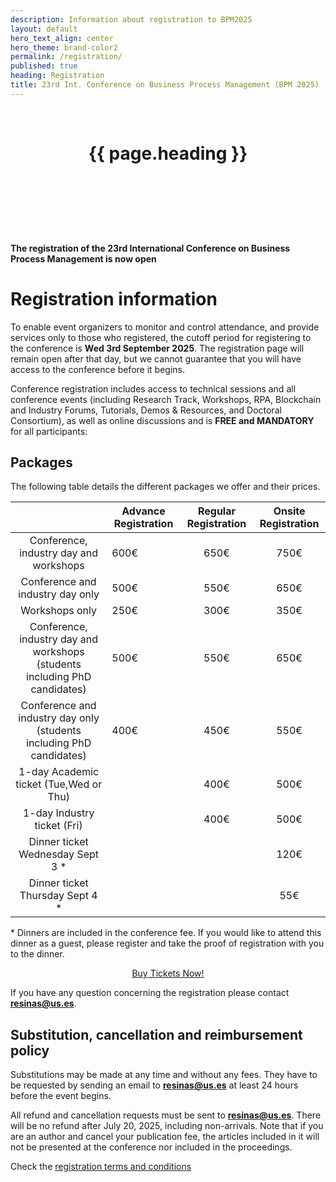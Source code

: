 ```yaml
---
description: Information about registration to BPM2025
layout: default
hero_text_align: center
hero_theme: brand-color2
permalink: /registration/
published: true
heading: Registration
title: 23rd Int. Conference on Business Process Management (BPM 2025)
---
```


<header class="subpage-header" style="background-image: url(../image/plaza_espana.png); background-size: cover;">
    <br>
  <h1>{{ page.heading }}</h1>
  <br>
  <br>
  <br>
</header>

**The registration of the 23rd International Conference on Business Process Management is now open**

# Registration information

To enable event organizers to monitor and control attendance, and provide services only to those who registered, the cutoff period for registering to the conference is **Wed 3rd September 2025**. The registration page will remain open after that day, but we cannot guarantee that you will have access to the conference before it begins.

Conference registration includes access to technical sessions and all conference events (including Research Track, Workshops, RPA, Blockchain and Industry Forums, Tutorials, Demos & Resources, and Doctoral Consortium), as well as online discussions and is **FREE and MANDATORY** for all participants: 
## Packages

The following table details the different packages we offer and their prices.

|     | Advance Registration | Regular Registration | Onsite Registration  |
| :--------------------------------------: | ------------------ | :--------------: | :-------: |
| Conference, industry day and workshops  | 600€ | 650€ | 750€ |
| Conference and industry day only        | 500€ | 550€ | 650€ |
| Workshops only                          | 250€ | 300€ | 350€ |
| Conference, industry day and workshops (students including PhD candidates) | 500€ | 550€ | 650€ |
| Conference and industry day only (students including PhD candidates) | 400€ | 450€ | 550€ |
| 1-day Academic ticket (Tue,Wed or Thu)  |      | 400€ | 500€ |
| 1-day Industry ticket (Fri)             |      | 400€ | 500€ |
| Dinner ticket Wednesday Sept 3 *         |      |      | 120€ |
| Dinner ticket Thursday Sept 4 *         |      |      | 55€  |

\* Dinners are included in the conference fee. If you would like to attend this dinner as a guest, please register and take the proof of registration with you to the dinner.

<div style="text-align: center"><a class="button" href="{{ site.baseurl }}/registration_form_early" target="_blank">Buy Tickets Now!</a></div>
<!--
Besides conference registration, there is a publication fee associated to each paper that is presented in BPM 2025 including Research Track, Workshops, RPA, Blockchain and Industry Forums, and Demos & Resources (tutorials and Doctoral Consortium are free of charge). The publication fee has to be paid for each paper by only one of the authors. If one author has several papers, he or she needs to pay for each of them separately. **The publication in the proceedings and presentation at the conference is subject to the payment of the publication fee before July, 20th**. Payment is possible by VISA and MasterCard credit cards and is processed through the Santander España Merchant Services payment gateway called Redsys:
<div style="text-align: center"><a href="{{ site.baseurl }}/authorRegistration" class="button">Author fees</a></div>-->

If you have any question concerning the registration please contact **resinas@us.es**.


## Substitution, cancellation and reimbursement policy

Substitutions may be made at any time and without any fees. They have to be requested by sending an email to **resinas@us.es** at least 24 hours before the event begins.

All refund and cancellation requests must be sent to **resinas@us.es**. There will be no refund after July 20, 2025, including non-arrivals. Note that if you are an author and cancel your publication fee, the articles included in it will not be presented at the conference nor included in the proceedings.

Check the <a href="{{ site.baseurl }}/terms" >registration terms and conditions</a>

